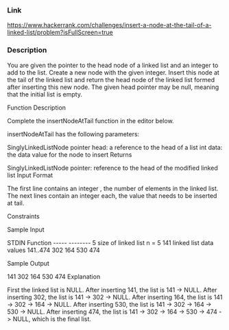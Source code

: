 ### Link
https://www.hackerrank.com/challenges/insert-a-node-at-the-tail-of-a-linked-list/problem?isFullScreen=true

### Description
You are given the pointer to the head node of a linked list and an integer to add to the list. Create a new node with the given integer. Insert this node at the tail of the linked list and return the head node of the linked list formed after inserting this new node. The given head pointer may be null, meaning that the initial list is empty.

Function Description

Complete the insertNodeAtTail function in the editor below.

insertNodeAtTail has the following parameters:

SinglyLinkedListNode pointer head: a reference to the head of a list
int data: the data value for the node to insert
Returns

SinglyLinkedListNode pointer: reference to the head of the modified linked list
Input Format

The first line contains an integer , the number of elements in the linked list.
The next  lines contain an integer each, the value that needs to be inserted at tail.

Constraints

Sample Input

STDIN Function ----- -------- 5 size of linked list n = 5 141 linked list data values 141..474 302 164 530 474

Sample Output

141
302
164
530
474
Explanation

First the linked list is NULL. After inserting 141, the list is 141 -> NULL.
After inserting 302, the list is 141 -> 302 -> NULL.
After inserting 164, the list is 141 -> 302 -> 164 -> NULL.
After inserting 530, the list is 141 -> 302 -> 164 -> 530 -> NULL. After inserting 474, the list is 141 -> 302 -> 164 -> 530 -> 474 -> NULL, which is the final list.